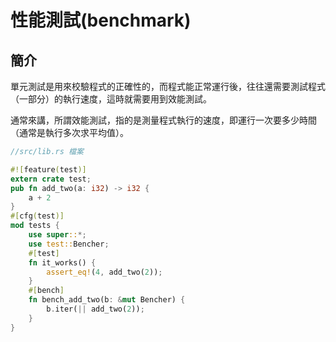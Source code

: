 # 性能測試(benchmark)

## 簡介

單元測試是用來校驗程式的正確性的，而程式能正常運行後，往往還需要測試程式（一部分）的執行速度，這時就需要用到效能測試。&#x20;

通常來講，所謂效能測試，指的是測量程式執行的速度，即運行一次要多少時間（通常是執行多次求平均值）。

```rust
//src/lib.rs 檔案

#![feature(test)]
extern crate test;
pub fn add_two(a: i32) -> i32 {
    a + 2
}
#[cfg(test)]
mod tests {
    use super::*;
    use test::Bencher;
    #[test]
    fn it_works() {
        assert_eq!(4, add_two(2));
    }
    #[bench]
    fn bench_add_two(b: &mut Bencher) {
        b.iter(|| add_two(2));
    }
}
```
